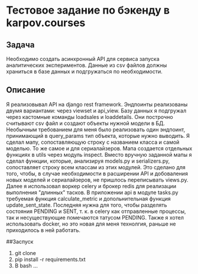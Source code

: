 # Тестовое задание по бэкенду в karpov.courses

## Задача
Необходимо создать асинхронный API для сервиса запуска аналитических экспериментов.
Данные из csv файлов должны храниться в базе данных и подгружаться по необходимости.

## Описание
Я реализовывал API на django rest framework. Эндпоинты реализованы двумя вариантами: через viewset и api_view. Базу
данных я подгружал через кастомные команды loadsales и loaddetails. Они построчно считывают csv файл и создают объекты 
нужной модели в БД. Необычным требованием для меня было реализовать один эндпоинт, принимающий в query_params тип 
объекта, которые нужно выводить. Я сделал мапу, сопоставляющую строку с названием класса и самой моделью. То же самое и 
для сериалайзеров. Мапа создается отдельных функциях в utils через модуль inspect. Вместо вручную заданной мапы я сделал
функции, которые, анализируя models.py и serializers.py, сопоставляет строку всем классам из этих модулей. Это сделано 
для того, чтобы, в случае необходимости в расширении API и добоваления новых моделей и сериалайзеров, не пришлось 
переписывать views.py. Далее я использовал воркер celery и брокер redis для реализации выполнения "длинных" тасков. В 
приложении api в модуле tasks.py требуемая функция calculate_metric и допольнительная функция update_sent_state. 
Последняя нужна для того, чтобы разделять состояния PENDING и SENT, т. к. в celery как отправленные процессы, так и 
несуществующие помечаются татусом PENDING. Также я хотел использовать docker, но это новая для меня технолгия, раньше не
 приходилось в ней работать.

##Заспуск
1) git clone
2) pip install -r requirements.txt
3) В bash ...